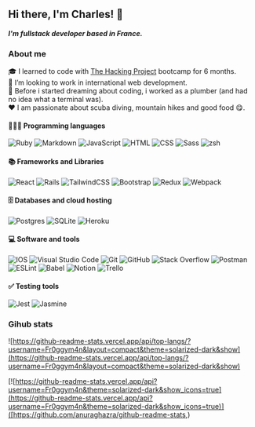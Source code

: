 ## Hi there, I'm Charles! 👋

***I'm fullstack developer based in France.***

### About me 

🎓 I learned to code with [The Hacking Project](https://www.thehackingproject.org/) bootcamp for 6 months.  
👯 I’m looking to work in international web development.  
🔭 Before i started dreaming about coding, i worked as a plumber (and had no idea what a terminal was).  
❤️ I am passionate about scuba diving, mountain hikes and good food 😋.

#### 🧑🏻‍💻 Programming languages
![Ruby](https://img.shields.io/badge/ruby-%23CC342D.svg?style=plastic&logo=ruby&logoColor=white) ![Markdown](https://img.shields.io/badge/markdown-%23000000.svg?style=plastic&logo=markdown&logoColor=white) ![JavaScript](https://img.shields.io/badge/javascript-%23323330.svg?style=plastic&logo=javascript&logoColor=%23F7DF1E) ![HTML](https://img.shields.io/badge/html5-%23E34F26.svg?style=plastic&logo=html5&logoColor=white) ![CSS](https://img.shields.io/badge/css3-%231572B6.svg?style=plastic&logo=css3&logoColor=white) ![Sass](https://img.shields.io/badge/SASS-hotpink.svg?style=plastic&logo=SASS&logoColor=white) ![zsh](https://img.shields.io/badge/%3E__-zsh-black?style=plastic&logo=zsh&logoColor=white)

#### 📚 Frameworks and Libraries

![React](https://img.shields.io/badge/react-%2320232a.svg?style=plastic&logo=react&logoColor=%2361DAFB) ![Rails](https://img.shields.io/badge/rails-%23CC0000.svg?style=plastic&logo=ruby-on-rails&logoColor=white) ![TailwindCSS](https://img.shields.io/badge/tailwindcss-%2338B2AC.svg?style=plastic&logo=tailwind-css&logoColor=white) ![Bootstrap](https://img.shields.io/badge/bootstrap-%23563D7C.svg?style=plastic&logo=bootstrap&logoColor=white) ![Redux](https://img.shields.io/badge/redux-%23593d88.svg?style=plastic&logo=redux&logoColor=white) ![Webpack](https://img.shields.io/badge/webpack-%238DD6F9.svg?style=plastic&logo=webpack&logoColor=black)


#### 🗄 Databases and cloud hosting

![Postgres](https://img.shields.io/badge/postgres-%23316192.svg?style=plastic&logo=postgresql&logoColor=white) ![SQLite](https://img.shields.io/badge/sqlite-%2307405e.svg?style=plastic&logo=sqlite&logoColor=white) ![Heroku](https://img.shields.io/badge/heroku-%23430098.svg?style=plastic&logo=heroku&logoColor=white) 

#### 💻 Software and tools

![IOS](https://img.shields.io/badge/iOS-000000?style=plsatic&logo=ios&logoColor=white) ![Visual Studio Code](https://img.shields.io/badge/VisualStudioCode-0078d7.svg?plastic&logo=visual-studio-code&logoColor=white) ![Git](https://img.shields.io/badge/git-%23F05033.svg?style=plastic&logo=git&logoColor=white) ![GitHub](https://img.shields.io/badge/github-%23121011.svg?style=plastic&logo=github&logoColor=white) ![Stack Overflow](https://img.shields.io/badge/-Stackoverflow-FE7A16?style=plastic&logo=stack-overflow&logoColor=white) ![Postman](https://img.shields.io/badge/Postman-FF6C37?style=plastic&logo=postman&logoColor=red) ![ESLint](https://img.shields.io/badge/ESLint-4B3263?style=plastic&logo=eslint&logoColor=white) ![Babel](https://img.shields.io/badge/Babel-F9DC3e?style=plastic&logo=babel&logoColor=black) ![Notion](https://img.shields.io/badge/Notion-%23000000.svg?style=plastic&logo=notion&logoColor=white) ![Trello](https://img.shields.io/badge/Trello-%23026AA7.svg?style=plastic&logo=Trello&logoColor=white)

#### ✅ Testing tools

![Jest](https://img.shields.io/badge/-jest-%23C21325?style=plastic&logo=jest&logoColor=white) ![Jasmine](https://img.shields.io/badge/-Jasmine-%238A4182?style=plastic&logo=Jasmine&logoColor=white) 
### Gihub stats
  

![https://github-readme-stats.vercel.app/api/top-langs/?username=Fr0ggym4n&layout=compact&theme=solarized-dark&show](https://github-readme-stats.vercel.app/api/top-langs/?username=Fr0ggym4n&layout=compact&theme=solarized-dark&show)

[![https://github-readme-stats.vercel.app/api?username=Fr0ggym4n&theme=solarized-dark&show_icons=true](https://github-readme-stats.vercel.app/api?username=Fr0ggym4n&theme=solarized-dark&show_icons=true)]([https://github.com/anuraghazra/github-readme-stats,)

